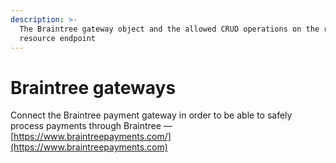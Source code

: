 ```yaml
---
description: >-
  The Braintree gateway object and the allowed CRUD operations on the related
  resource endpoint
---
```


# Braintree gateways

Connect the Braintree payment gateway in order to be able to safely process payments through Braintree — [https://www.braintreepayments.com/](https://www.braintreepayments.com)

